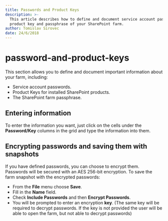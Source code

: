 ```yaml
---
title: Passwords and Product Keys
description: >-
  This article describes how to define and document service account passwords,
  product key and passphrase of your SharePoint farm.
author: Tomislav Sirovec
date: 24/6/2018
---
```


# password-and-product-keys

This section allows you to define and document important information about your farm, including:

* Service account passwords.
* Product Keys for installed SharePoint products.
* The SharePoint farm passphrase.

## Entering information

To enter the information you want, just click on the cells under the **Password/Key** columns in the grid and type the information into them.

## Encrypting passwords and saving them with snapshots

If you have defined passwords, you can choose to encrypt them. Passwords will be secured with an AES 256-bit encryption. To save the farm snapshot with the encrypted passwords:

* From the **File** menu choose **Save**.
* Fill in the **Name** field.
* Check **Include Passwords** and then **Encrypt Passwords**.
* You will be prompted to enter an encryption **key**. \(The same key will be required to decrypt passwords. If the key is not provided the user will be able to open the farm, but not able to decrypt passwords\)

